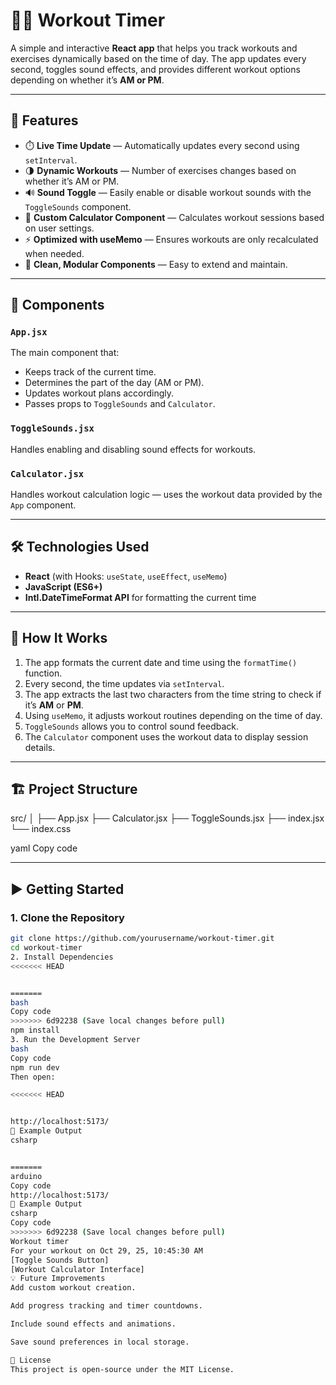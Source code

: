 # 🏋️‍♂️ Workout Timer

A simple and interactive **React app** that helps you track workouts and exercises dynamically based on the time of day. The app updates every second, toggles sound effects, and provides different workout options depending on whether it’s **AM or PM**.

---

## 🚀 Features

- ⏱️ **Live Time Update** — Automatically updates every second using `setInterval`.
- 🌗 **Dynamic Workouts** — Number of exercises changes based on whether it’s AM or PM.
- 🔊 **Sound Toggle** — Easily enable or disable workout sounds with the `ToggleSounds` component.
- 🧮 **Custom Calculator Component** — Calculates workout sessions based on user settings.
- ⚡ **Optimized with useMemo** — Ensures workouts are only recalculated when needed.
- 💅 **Clean, Modular Components** — Easy to extend and maintain.

---

## 🧩 Components

### `App.jsx`

The main component that:

- Keeps track of the current time.
- Determines the part of the day (AM or PM).
- Updates workout plans accordingly.
- Passes props to `ToggleSounds` and `Calculator`.

### `ToggleSounds.jsx`

Handles enabling and disabling sound effects for workouts.

### `Calculator.jsx`

Handles workout calculation logic — uses the workout data provided by the `App` component.

---

## 🛠️ Technologies Used

- **React** (with Hooks: `useState`, `useEffect`, `useMemo`)
- **JavaScript (ES6+)**
- **Intl.DateTimeFormat API** for formatting the current time

---

## 🧠 How It Works

1. The app formats the current date and time using the `formatTime()` function.
2. Every second, the time updates via `setInterval`.
3. The app extracts the last two characters from the time string to check if it’s **AM** or **PM**.
4. Using `useMemo`, it adjusts workout routines depending on the time of day.
5. `ToggleSounds` allows you to control sound feedback.
6. The `Calculator` component uses the workout data to display session details.

---

## 🏗️ Project Structure

src/
│
├── App.jsx
├── Calculator.jsx
├── ToggleSounds.jsx
├── index.jsx
└── index.css

yaml
Copy code


---

## ▶️ Getting Started

### 1. Clone the Repository

```bash
git clone https://github.com/yourusername/workout-timer.git
cd workout-timer
2. Install Dependencies
<<<<<<< HEAD


=======
bash
Copy code
>>>>>>> 6d92238 (Save local changes before pull)
npm install
3. Run the Development Server
bash
Copy code
npm run dev
Then open:

<<<<<<< HEAD


http://localhost:5173/
🧩 Example Output
csharp


=======
arduino
Copy code
http://localhost:5173/
🧩 Example Output
csharp
Copy code
>>>>>>> 6d92238 (Save local changes before pull)
Workout timer
For your workout on Oct 29, 25, 10:45:30 AM
[Toggle Sounds Button]
[Workout Calculator Interface]
💡 Future Improvements
Add custom workout creation.

Add progress tracking and timer countdowns.

Include sound effects and animations.

Save sound preferences in local storage.

📄 License
This project is open-source under the MIT License.
```
